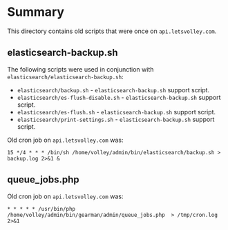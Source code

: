 Summary
=======

This directory contains old scripts that were once on `api.letsvolley.com`.


elasticsearch-backup.sh
-----------------------


The following scripts were used in conjunction with `elasticsearch/elasticsearch-backup.sh`:

- `elasticsearch/backup.sh` - `elasticsearch-backup.sh` support script.
- `elasticsearch/es-flush-disable.sh` - `elasticsearch-backup.sh` support script.
- `elasticsearch/es-flush.sh` - `elasticsearch-backup.sh` support script.
- `elasticsearch/print-settings.sh` - `elasticsearch-backup.sh` support script.

Old cron job on `api.letsvolley.com` was:

```
15 */4 * * * /bin/sh /home/volley/admin/bin/elasticsearch/backup.sh > backup.log 2>&1 &
```


queue_jobs.php
--------------

Old cron job on `api.letsvolley.com` was:

```
* * * * * /usr/bin/php /home/volley/admin/bin/gearman/admin/queue_jobs.php  > /tmp/cron.log 2>&1
```

